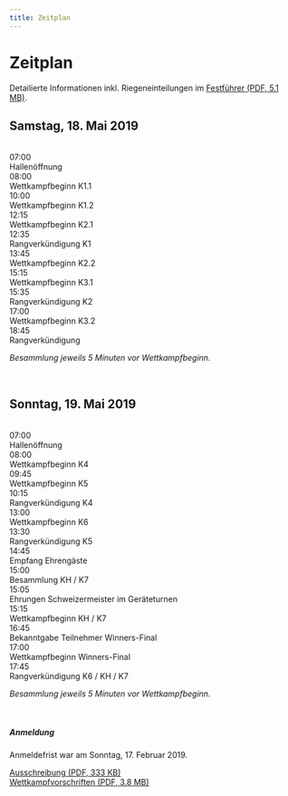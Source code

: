 ```yaml
---
title: Zeitplan
---
```


# Zeitplan

Detailierte Informationen inkl. Riegeneinteilungen im <a href="/docs/AMGETU-Festfuehrer-2019.pdf" target="_blank">Festführer (PDF, 5.1 MB)</a>.

## Samstag, 18. Mai 2019

<br/>

<div class="row timetable-entry"><div class="col-2 col-sm-1"> 07:00 </div><div class="col-8"> Hallenöffnung </div></div>
<div class="row timetable-entry"><div class="col-2 col-sm-1"> 08:00 </div><div class="col-8"> Wettkampfbeginn K1.1 </div></div>
<div class="row timetable-entry"><div class="col-2 col-sm-1"> 10:00 </div><div class="col-8"> Wettkampfbeginn K1.2 </div></div>
<div class="row timetable-entry"><div class="col-2 col-sm-1"> 12:15 </div><div class="col-8"> Wettkampfbeginn K2.1 </div></div>
<div class="row timetable-entry"><div class="col-2 col-sm-1"> 12:35 </div><div class="col-8"> Rangverkündigung K1 </div></div>
<div class="row timetable-entry"><div class="col-2 col-sm-1"> 13:45 </div><div class="col-8"> Wettkampfbeginn K2.2 </div></div>
<div class="row timetable-entry"><div class="col-2 col-sm-1"> 15:15 </div><div class="col-8"> Wettkampfbeginn K3.1 </div></div>
<div class="row timetable-entry"><div class="col-2 col-sm-1"> 15:35 </div><div class="col-8"> Rangverkündigung K2 </div></div>
<div class="row timetable-entry"><div class="col-2 col-sm-1"> 17:00 </div><div class="col-8"> Wettkampfbeginn K3.2 </div></div>
<div class="row timetable-entry"><div class="col-2 col-sm-1"> 18:45 </div><div class="col-8"> Rangverkündigung </div></div>

_Besammlung jeweils 5 Minuten vor Wettkampfbeginn._

<br/>

## Sonntag, 19. Mai 2019

<br/>

<div class="row timetable-entry"><div class="col-2 col-sm-1"> 07:00 </div><div class="col-8"> Hallenöffnung </div></div>
<div class="row timetable-entry"><div class="col-2 col-sm-1"> 08:00 </div><div class="col-8"> Wettkampfbeginn K4 </div></div>
<div class="row timetable-entry"><div class="col-2 col-sm-1"> 09:45 </div><div class="col-8"> Wettkampfbeginn K5 </div></div>
<div class="row timetable-entry"><div class="col-2 col-sm-1"> 10:15 </div><div class="col-8"> Rangverkündigung K4 </div></div>
<div class="row timetable-entry"><div class="col-2 col-sm-1"> 13:00 </div><div class="col-8"> Wettkampfbeginn K6 </div></div>
<div class="row timetable-entry"><div class="col-2 col-sm-1"> 13:30 </div><div class="col-8"> Rangverkündigung K5 </div></div>
<div class="row timetable-entry"><div class="col-2 col-sm-1"> 14:45 </div><div class="col-8"> Empfang Ehrengäste </div></div>
<div class="row timetable-entry"><div class="col-2 col-sm-1"> 15:00 </div><div class="col-8"> Besammlung KH&nbsp;/&nbsp;K7 </div></div>
<div class="row timetable-entry"><div class="col-2 col-sm-1"> 15:05 </div><div class="col-8"> Ehrungen Schweizermeister im Geräteturnen </div></div>
<div class="row timetable-entry"><div class="col-2 col-sm-1"> 15:15 </div><div class="col-8"> Wettkampfbeginn KH&nbsp;/&nbsp;K7 </div></div>
<div class="row timetable-entry"><div class="col-2 col-sm-1"> 16:45 </div><div class="col-8"> Bekanntgabe Teilnehmer Winners-Final </div></div>
<div class="row timetable-entry"><div class="col-2 col-sm-1"> 17:00 </div><div class="col-8"> Wettkampfbeginn Winners-Final </div></div>
<div class="row timetable-entry"><div class="col-2 col-sm-1"> 17:45 </div><div class="col-8"> Rangverkündigung K6&nbsp;/&nbsp;KH&nbsp;/&nbsp;K7 </div></div>

_Besammlung jeweils 5 Minuten vor Wettkampfbeginn._

<br/>

##### Anmeldung

Anmeldefrist war am Sonntag, 17. Februar 2019.

<a href="/docs/AMEGTTu19_Ausschreibung.pdf" target="_blank">Ausschreibung (PDF, 333 KB)</a>\
<a href="/docs/wettkampfvorschritengeraeteturnen-turner-2019.pdf" target="_blank">Wettkampfvorschriften (PDF, 3.8 MB)</a>
